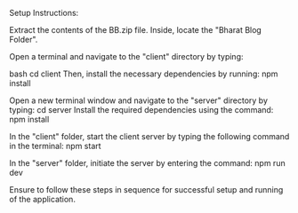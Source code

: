 
Setup Instructions:

Extract the contents of the BB.zip file. Inside, locate the "Bharat Blog Folder".

Open a terminal and navigate to the "client" directory by typing:

bash
cd client
Then, install the necessary dependencies by running:
npm install


Open a new terminal window and navigate to the "server" directory by typing:
cd server
Install the required dependencies using the command:
npm install


In the "client" folder, start the client server by typing the following command in the terminal:
npm start

In the "server" folder, initiate the server by entering the command:
npm run dev


Ensure to follow these steps in sequence for successful setup and running of the application.
